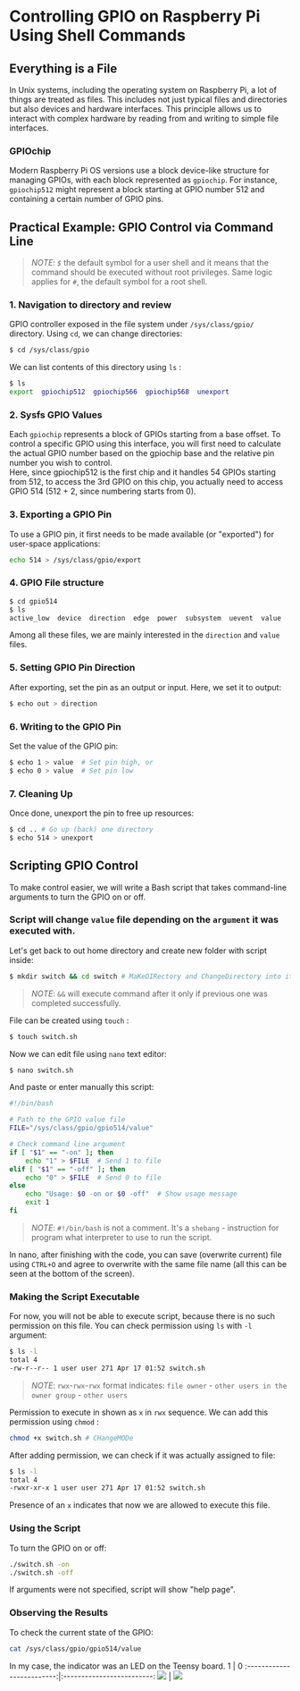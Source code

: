 
# Controlling GPIO on Raspberry Pi Using Shell Commands

## Everything is a File

In Unix systems, including the operating system on Raspberry Pi, a lot of things are treated as files. This includes not just typical files and directories but also devices and hardware interfaces. This principle allows us to interact with complex hardware by reading from and writing to simple file interfaces.

### GPIOchip
Modern Raspberry Pi OS versions use a block device-like structure for managing GPIOs, with each block represented as `gpiochip`. For instance, `gpiochip512` might represent a block starting at GPIO number 512 and containing a certain number of GPIO pins.

## Practical Example: GPIO Control via Command Line

> _NOTE_:  _`$`_ the default symbol for a user shell and it means that the command should be executed without root privileges. Same logic applies for _`#`_, the default symbol for a root shell.

### 1. Navigation to directory and review
GPIO controller exposed in the file system under `/sys/class/gpio/` directory. Using `cd`, we can change directories:
```bash
$ cd /sys/class/gpio
```
We can list contents of this directory using `ls` :
```bash
$ ls
export  gpiochip512  gpiochip566  gpiochip568  unexport
```

### 2. Sysfs GPIO Values
Each `gpiochip` represents a block of GPIOs starting from a base offset. To control a specific GPIO using this interface, you will first need to calculate the actual GPIO number based on the gpiochip base and the relative pin number you wish to control.<br> Here, since gpiochip512 is the first chip and it handles 54 GPIOs starting from 512, to access the 3rd GPIO on this chip, you actually need to access GPIO 514 (512 + 2, since numbering starts from 0).



### 3. Exporting a GPIO Pin
To use a GPIO pin, it first needs to be made available (or "exported") for user-space applications:
```bash
echo 514 > /sys/class/gpio/export
```
### 4. GPIO File structure
```bash
$ cd gpio514
$ ls
active_low  device  direction  edge  power  subsystem  uevent  value
```
Among all these files, we are mainly interested in the `direction` and `value` files.

### 5. Setting GPIO Pin Direction
After exporting, set the pin as an output or input. Here, we set it to output:
```bash
$ echo out > direction
```

### 6. Writing to the GPIO Pin
Set the value of the GPIO pin:
```bash
$ echo 1 > value  # Set pin high, or
$ echo 0 > value  # Set pin low
```

### 7. Cleaning Up
Once done, unexport the pin to free up resources:
```bash
$ cd .. # Go up (back) one directory
$ echo 514 > unexport
```

## Scripting GPIO Control

To make control easier, we will write a Bash script that takes command-line arguments to turn the GPIO on or off.<br>
### Script will change `value` file depending on the `argument` it was executed with.
Let's get back to out home directory and create new folder with script inside:
```bash
$ mkdir switch && cd switch # MaKeDIRectory and ChangeDirectory into it
```
> _NOTE_:  `&&` will execute command after it only if previous one was completed successfully.

File can be created using `touch` :
```bash
$ touch switch.sh
```
Now we can edit file using `nano` text editor:
```bash
$ nano switch.sh
```
And paste or enter manually this script:
```bash
#!/bin/bash

# Path to the GPIO value file
FILE="/sys/class/gpio/gpio514/value"

# Check command line argument
if [ "$1" == "-on" ]; then
    echo "1" > $FILE  # Send 1 to file
elif [ "$1" == "-off" ]; then
    echo "0" > $FILE  # Send 0 to file
else
    echo "Usage: $0 -on or $0 -off"  # Show usage message
    exit 1
fi
```
> _NOTE_: `#!/bin/bash` is not a comment. It's a `shebang` - instruction for program what interpreter to use to run the script.

In nano, after finishing with the code, you can save (overwrite current) file using `CTRL+O` and agree to overwrite with the same file name (all this can be seen at the bottom of the screen).
### Making the Script Executable
For now, you will not be able to execute script, because there is no such permission on this file. You can check permission using `ls` with `-l` argument:
```bash
$ ls -l
total 4
-rw-r--r-- 1 user user 271 Apr 17 01:52 switch.sh
```
> _NOTE_: `rwx`-`rwx`-`rwx` format indicates: `file owner` - `other users in the owner group` - `other users`

Permission to execute in shown as `x` in `rwx` sequence. We can add this permission using `chmod` :
```bash
chmod +x switch.sh # CHangeMODe
```
After adding permission, we can check if it was actually assigned to file:
```bash
$ ls -l
total 4
-rwxr-xr-x 1 user user 271 Apr 17 01:52 switch.sh
```
Presence of an `x` indicates that now we are allowed to execute this file.

### Using the Script
To turn the GPIO on or off:
```bash
./switch.sh -on
./switch.sh -off
```
If arguments were not specified, script will show "help page".

### Observing the Results
To check the current state of the GPIO:
```bash
cat /sys/class/gpio/gpio514/value
```
In my case, the indicator was an LED on the Teensy board.
1             |  0
:-------------------------:|:-------------------------:
![](res/on.jpg)  |  ![](res/off.jpg)
